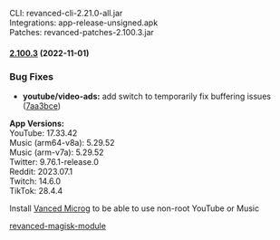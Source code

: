 CLI: revanced-cli-2.21.0-all.jar  
Integrations: app-release-unsigned.apk  
Patches: revanced-patches-2.100.3.jar  

#### [2.100.3](https://github.com/revanced/revanced-patches/compare/v2.100.2...v2.100.3) (2022-11-01)
### Bug Fixes
* **youtube/video-ads:** add switch to temporarily fix buffering issues ([7aa3bce](https://github.com/revanced/revanced-patches/commit/7aa3bce6ccd669a66de10ef6ffe2151f27b40365))

  
**App Versions:**  
YouTube: 17.33.42  
Music (arm64-v8a): 5.29.52  
Music (arm-v7a): 5.29.52  
Twitter: 9.76.1-release.0  
Reddit: 2023.07.1  
Twitch: 14.6.0  
TikTok: 28.4.4  

Install [Vanced Microg](https://github.com/TeamVanced/VancedMicroG/releases) to be able to use non-root YouTube or Music  

[revanced-magisk-module](https://github.com/j-hc/revanced-magisk-module)  
